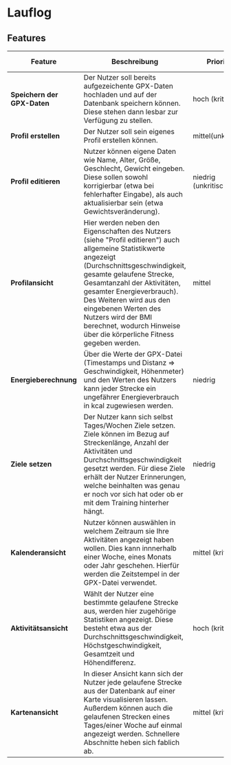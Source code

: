 # Lauflog

## Features

| Feature | Beschreibung | Priorität | Geschätzter Aufwand | Betroffene Schichten |
|---------|--------------|-----------|--------------------|---------------------|
| **Speichern der GPX-Daten** | Der Nutzer soll bereits aufgezeichente GPX-Daten hochladen und auf der Datenbank speichern können. Diese stehen dann lesbar zur Verfügung zu stellen. | hoch (kritisch) | 1 Tag | Datenbank, Javascript |
| **Profil erstellen** | Der Nutzer soll sein eigenes Profil erstellen können. | mittel(unkritisch) | 1 Tag | UI, Javascript |
| **Profil editieren** | Nutzer können eigene Daten wie Name, Alter, Größe, Geschlecht, Gewicht eingeben. Diese sollen sowohl korrigierbar (etwa bei fehlerhafter Eingabe), als auch aktualisierbar sein (etwa Gewichtsveränderung). | niedrig (unkritisch) | 0.5 Tage | UI, Datenbank, Javascript |
| **Profilansicht** | Hier werden neben den Eigenschaften des Nutzers (siehe "Profil editieren") auch allgemeine Statistikwerte angezeigt (Durchschnittsgeschwindigkeit, gesamte gelaufene Strecke, Gesamtanzahl der Aktivitäten, gesamter Energieverbrauch). Des Weiteren wird aus den eingebenen Werten des Nutzers wird der BMI berechnet, wodurch Hinweise über die körperliche Fitness gegeben werden.  | mittel | 1 Tag | UI, Datenbank, Javascript |
| **Energieberechnung** | Über die Werte der GPX-Datei (Timestamps und Distanz => Geschwindigkeit, Höhenmeter) und den Werten des Nutzers kann jeder Strecke ein ungefährer Energieverbrauch in kcal zugewiesen werden. | niedrig | 1 Tag | Datenbank, Javascript |
| **Ziele setzen** | Der Nutzer kann sich selbst Tages/Wochen Ziele setzen. Ziele können im Bezug auf Streckenlänge, Anzahl der Aktivitäten und Durchschnittsgeschwindigkeit gesetzt werden. Für diese Ziele erhält der Nutzer Erinnerungen, welche beinhalten was genau er noch vor sich hat oder ob er mit dem Training hinterher hängt. | niedrig | 1 Tag | UI, Datenbank, Javascript |
| **Kalenderansicht** | Nutzer können auswählen in welchem Zeitraum sie Ihre Aktivitäten angezeigt haben wollen. Dies kann innnerhalb einer Woche, eines Monats oder Jahr geschehen. Hierfür werden die Zeitstempel in der GPX-Datei verwendet.  | mittel (kritisch) | 1 Tag | UI, Datenbank, Javascript |
| **Aktivitätsansicht** | Wählt der Nutzer eine bestimmte gelaufene Strecke aus, werden hier zugehörige Statistiken angezeigt. Diese besteht etwa aus der Durchschnittsgeschwindigkeit, Höchstgeschwindigkeit, Gesamtzeit und Höhendifferenz. | hoch (kritisch) | 1 Tag | UI, Datenbank, Javascript |
| **Kartenansicht** | In dieser Ansicht kann sich der Nutzer jede gelaufene Strecke aus der Datenbank auf einer Karte visualisieren lassen. Außerdem können auch die gelaufenen Strecken eines Tages/einer Woche auf einmal angezeigt werden. Schnellere Abschnitte heben sich fablich ab. | mittel (kritisch) | 2 Tage | UI, Datenbank, Javascript | UI, Datenbank, Javascript |

